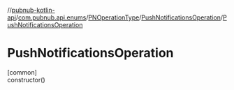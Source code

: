 //[pubnub-kotlin-api](../../../../index.md)/[com.pubnub.api.enums](../../index.md)/[PNOperationType](../index.md)/[PushNotificationsOperation](index.md)/[PushNotificationsOperation](-push-notifications-operation.md)

# PushNotificationsOperation

[common]\
constructor()
